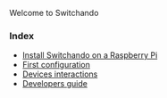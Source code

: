 Welcome to Switchando

### Index

* [Install Switchando on a Raspberry Pi](https://switchando.com/install_rpi)
* [First configuration](https://switchando.com/first_config)
* [Devices interactions](https://switchando.com/devices_interactions)
* [Developers guide](https://switchando.com/developers)
